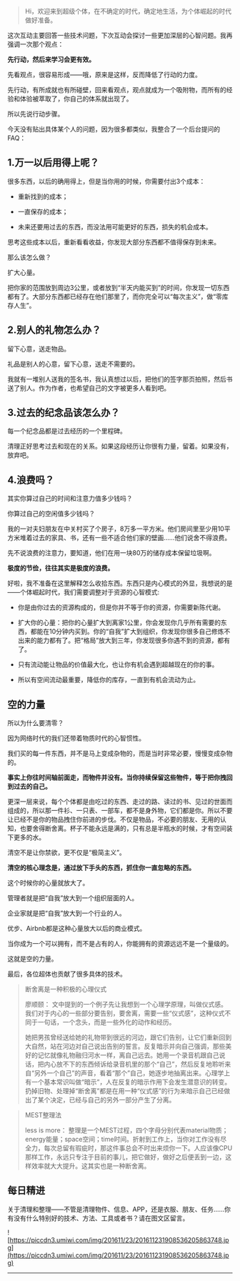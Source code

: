 > Hi，欢迎来到超级个体，在不确定的时代，确定地生活，为个体崛起的时代做好准备。

这次互动主要回答一些技术问题，下次互动会探讨一些更加深层的心智问题。我再强调一次那个观点：

 **先行动，然后来学习会更有效。**

先看观点，很容易形成——哦，原来是这样，反而降低了行动的力度。

先行动，有所成就也有所碰壁，回来看观点，观点就成为一个吸附物，而所有的经验和体验被萃取了，你自己的体系就出现了。

所以先说行动步骤。

今天没有贴出具体某个人的问题，因为很多都类似，我整合了一个后台提问的FAQ：

## 1.万一以后用得上呢？

很多东西，以后的确用得上，但是当你用的时候，你需要付出3个成本：

* 重新找到的成本；

* 一直保存的成本；

* 未来还要用过去的东西，而没法用可能更好的东西，损失的机会成本。

思考这些成本以后，重新看看收益，你发现大部分东西都不值得保存到未来。

那么该怎么做？

扩大心量。

把你家的范围放到周边3公里，或者放到“半天内能买到”的时间，你发现一切东西都有了。大部分东西都已经存在他们那里了，而你完全可以“每次主义”，做“零库存人生”。

## 2.别人的礼物怎么办？

留下心意，送走物品。

礼品是别人的心意，留下心意，送走不需要的。

我就有一堆别人送我的签名书，我认真想过以后，把他们的签字那页拍照，然后书送了别人。作为作者，也希望自己的文字被更多人看到吧。

## 3.过去的纪念品该怎么办？

每一个纪念品都是过去经历的一个里程碑。

清理正好思考过去和现在的关系。如果这段经历让你很有力量，留着。如果没有，放弃吧。

## 4.浪费吗？

其实你算过自己的时间和注意力值多少钱吗？

你算过自己的空闲值多少钱吗？

我的一对夫妇朋友在中关村买了个房子，8万多一平方米。他们房间里至少用10平方米堆着过去的家具、书，还有一些不适合他们家的壁画……他们说舍不得浪费。

先不说浪费的注意力，要知道，他们在用一块80万的储存成本保留垃圾啊。

 **极度的节俭，往往其实是极度的浪费。**

好啦，我不准备在这里解释怎么收拾东西。东西只是内心模式的外显，我想说的是——个体崛起时代，我们需要调整对于资源的心智模式:

* 你是由你过去的资源构成的，但是你并不等于你的资源，你需要新陈代谢。

* 扩大你的心量：把你的心量扩大到离家1公里，你会发现你几乎所有需要的东西，都能在10分钟内买到。你的“自我”扩大到组织，你发现你很多自己修炼不出来的能力都有了。把“格局”放大到三年，你发现很多你遇不到的资源，都有了。

* 只有流动能让物品的价值最大化，也让你有机会遇到超越现在的你的事。

* 所以有空间流动最重要，降低你的库存，一直到有机会流动为止。

## 空的力量

所以为什么要清零？

因为网络时代的我们还带着物质时代的心智惯性。

我们买的每一件东西，并不是马上变成杂物的，而是当时非常必要，慢慢变成杂物的。

 **事实上你往时间轴前面走，而物件并没有。当你持续保留这些物件，等于把你拽回到过去的自己。**

更深一层来说，每个个体都是由吃过的东西、走过的路、读过的书、见过的世面而组成的，所以那一件衫、一只表、一部车，都不是身外物，它们都是你。所以不要让已经不是你的物品拽住你前进的步伐。不仅是物品，不必要的朋友、无用的认知，也要舍得断舍离。杯子不能永远是满的，只有总是半瓶水的时候，才有空间装下更多的水。

清空不是让你禁欲，更不仅是“极简主义”。

 **清空的核心理念是，通过放下手头的东西，抓住你一直忽略的东西。**

这个时候你的心量就放大了。

管理者就是把“自我”放大到一个组织层面的人。

企业家就是把“自我”放大到一个行业的人。

优步、Airbnb都是这种心量放大以后的商业模式。

当你成为一个可以拥有，而不是占有的人，你能拥有的资源远远不是一个量级的。

这就是空的力量。

最后，各位超体也贡献了很多具体的技术。

> 断舍离是一种积极的心理仪式
> 
> 廖顺颐： 文中提到的一个例子先让我想到一个心理学原理，叫做仪式感。我们对于内心的一些部分要告别，要舍离，需要一些“仪式感”，这种仪式不同于一句话，一个念头，而是一些外化的动作和经历。
> 
> 
> 
> 她把男孩曾经送给她的礼物带到很远的河边，跟它们告别，让它们重新回到大自然，站在河边对自己说出告别的誓言。反复暗示并向自己强调，那些美好的记忆就像礼物融归河水一样，离自己远去。她用一个录音机跟自己说话，把内心放不下的东西倾诉给录音机里的那个“自己”，然后反复地聆听来自“另外一个自己”的声音，看着“那个”自己，她逐步地抽离出来。心理学上有一个基本常识叫做“暗示”，人在反复的暗示作用下会发生潜意识的转变。扔掉旧物、处理掉“断舍离”都是在用一种“仪式感”的行为来暗示自己已经做出了某个决定，已经与自己的另外一部分产生了分离。

> MEST整理法
> 
> less is more： 整理是一个MEST过程，四个字母分别代表material物质；energy能量；space空间；time时间。折射到工作上，当你对工作没有尽全力，每次总留有瑕疵时，那这件事总会不时出来烦你一下。人应该像CPU那样工作，永远只专注于目前的事儿，把它做好，做好之后便丢到一边，这样效率就大大提升。这其实也是一种断舍离。

## 每日精进

关于清理和整理——不管是清理物件、信息、APP，还是衣服、朋友、任务……你有没有什么特别好的技术、方法、工具或者书？请在图文区留言。

![https://piccdn3.umiwi.com/img/201611/23/201611231908536205863748.jpg](https://piccdn3.umiwi.com/img/201611/23/201611231908536205863748.jpg)

---
